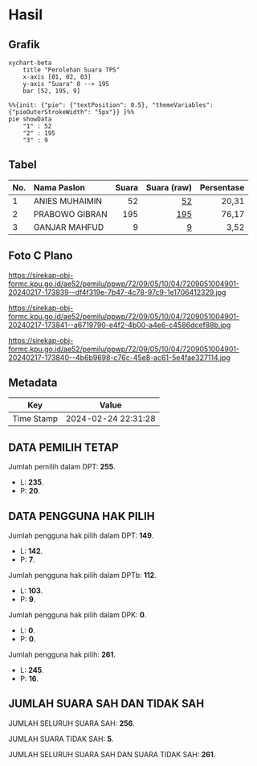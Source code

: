 # Hasil

## Grafik

```mermaid
xychart-beta
    title "Perolehan Suara TPS"
    x-axis [01, 02, 03]
    y-axis "Suara" 0 --> 195
    bar [52, 195, 9]
```

```mermaid
%%{init: {"pie": {"textPosition": 0.5}, "themeVariables": {"pieOuterStrokeWidth": "5px"}} }%%
pie showData
    "1" : 52
    "2" : 195
    "3" : 9
```

## Tabel

| No. | Nama Paslon    | Suara | Suara (raw) | Persentase |
|:--- |:-------------- | -----:| -----------:| ----------:|
| 1   | ANIES MUHAIMIN | 52    | [52][p-1]   | 20,31      |
| 2   | PRABOWO GIBRAN | 195   | [195][p-2]  | 76,17      |
| 3   | GANJAR MAHFUD  | 9     | [9][p-3]    | 3,52       |


[p-1]: https://github.com/gigit-pemilu/pemilu-2024-72-sulawesi-tengah/blob/main/pilpres/hitung-suara/sub/72-sulawesi-tengah/sub/09-tojo-una-una/sub/05-ampana-kota/sub/1004-ampana/sub/901-tps/sub/paslon-1.txt
[p-2]: https://github.com/gigit-pemilu/pemilu-2024-72-sulawesi-tengah/blob/main/pilpres/hitung-suara/sub/72-sulawesi-tengah/sub/09-tojo-una-una/sub/05-ampana-kota/sub/1004-ampana/sub/901-tps/sub/paslon-2.txt
[p-3]: https://github.com/gigit-pemilu/pemilu-2024-72-sulawesi-tengah/blob/main/pilpres/hitung-suara/sub/72-sulawesi-tengah/sub/09-tojo-una-una/sub/05-ampana-kota/sub/1004-ampana/sub/901-tps/sub/paslon-3.txt

## Foto C Plano

https://sirekap-obj-formc.kpu.go.id/ae52/pemilu/ppwp/72/09/05/10/04/7209051004901-20240217-173839--df4f319e-7b47-4c78-97c9-1e1706412329.jpg

https://sirekap-obj-formc.kpu.go.id/ae52/pemilu/ppwp/72/09/05/10/04/7209051004901-20240217-173841--a6719790-e4f2-4b00-a4e6-c4586dcef88b.jpg

https://sirekap-obj-formc.kpu.go.id/ae52/pemilu/ppwp/72/09/05/10/04/7209051004901-20240217-173840--4b6b9698-c76c-45e8-ac61-5e4fae327114.jpg


## Metadata

| Key        | Value               |
| ---------- | ------------------- |
| Time Stamp | 2024-02-24 22:31:28 |


## DATA PEMILIH TETAP

Jumlah pemilih dalam DPT: **255**.
 * L: **235**.
 * P: **20**.

## DATA PENGGUNA HAK PILIH

Jumlah pengguna hak pilih dalam DPT: **149**.
 * L: **142**.
 * P: **7**.

Jumlah pengguna hak pilih dalam DPTb: **112**.
 * L: **103**.
 * P: **9**.

Jumlah pengguna hak pilih dalam DPK: **0**.
 * L: **0**.
 * P: **0**.

Jumlah pengguna hak pilih: **261**.
 * L: **245**.
 * P: **16**.

## JUMLAH SUARA SAH DAN TIDAK SAH

JUMLAH SELURUH SUARA SAH: **256**.

JUMLAH SUARA TIDAK SAH: **5**.

JUMLAH SELURUH SUARA SAH DAN SUARA TIDAK SAH: **261**.


